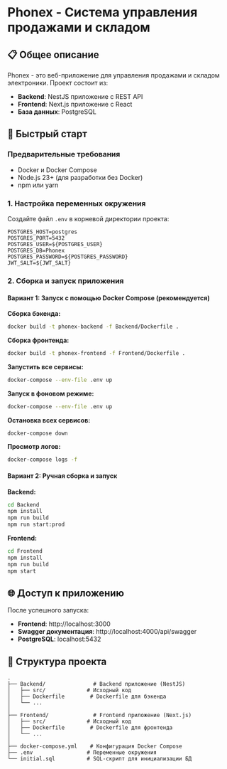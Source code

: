 # Phonex - Система управления продажами и складом

## 📋 Общее описание

Phonex - это веб-приложение для управления продажами и складом электроники. Проект состоит из:
- **Backend**: NestJS приложение с REST API
- **Frontend**: Next.js приложение с React
- **База данных**: PostgreSQL

## 🚀 Быстрый старт

### Предварительные требования

- Docker и Docker Compose
- Node.js 23+ (для разработки без Docker)
- npm или yarn

### 1. Настройка переменных окружения

Создайте файл `.env` в корневой директории проекта:

```env
POSTGRES_HOST=postgres
POSTGRES_PORT=5432
POSTGRES_USER=${POSTGRES_USER}
POSTGRES_DB=Phonex
POSTGRES_PASSWORD=${POSTGRES_PASSWORD}
JWT_SALT=${JWT_SALT}
```

### 2. Сборка и запуск приложения

#### Вариант 1: Запуск с помощью Docker Compose (рекомендуется)

**Сборка бэкенда:**
```bash
docker build -t phonex-backend -f Backend/Dockerfile .
```

**Сборка фронтенда:**
```bash
docker build -t phonex-frontend -f Frontend/Dockerfile .
```

**Запустить все сервисы:**
```bash
docker-compose --env-file .env up
```

**Запуск в фоновом режиме:**
```bash
docker-compose --env-file .env up
```

**Остановка всех сервисов:**
```bash
docker-compose down
```

**Просмотр логов:**
```bash
docker-compose logs -f
```

#### Вариант 2: Ручная сборка и запуск

**Backend:**

```bash
cd Backend
npm install
npm run build
npm run start:prod
```

**Frontend:**

```bash
cd Frontend
npm install
npm run build
npm start
```

## 🌐 Доступ к приложению

После успешного запуска:
- **Frontend**: http://localhost:3000
- **Swagger документация**: http://localhost:4000/api/swagger
- **PostgreSQL**: localhost:5432

## 📁 Структура проекта

```
.
├── Backend/               # Backend приложение (NestJS)
│   ├── src/             # Исходный код
│   ├── Dockerfile        # Dockerfile для бэкенда
│   └── ...
│
├── Frontend/              # Frontend приложение (Next.js)
│   ├── src/             # Исходный код
│   ├── Dockerfile        # Dockerfile для фронтенда
│   └── ...
│
├── docker-compose.yml    # Конфигурация Docker Compose
├── .env                 # Переменные окружения
└── initial.sql          # SQL-скрипт для инициализации БД
```
